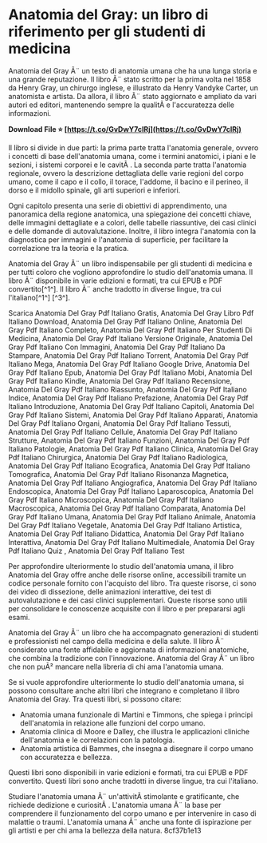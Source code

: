 
 
# Anatomia del Gray: un libro di riferimento per gli studenti di medicina
 
Anatomia del Gray Ã¨ un testo di anatomia umana che ha una lunga storia e una grande reputazione. Il libro Ã¨ stato scritto per la prima volta nel 1858 da Henry Gray, un chirurgo inglese, e illustrato da Henry Vandyke Carter, un anatomista e artista. Da allora, il libro Ã¨ stato aggiornato e ampliato da vari autori ed editori, mantenendo sempre la qualitÃ  e l'accuratezza delle informazioni.
 
**Download File ⭐ [https://t.co/GvDwY7clRj](https://t.co/GvDwY7clRj)**


 
Il libro si divide in due parti: la prima parte tratta l'anatomia generale, ovvero i concetti di base dell'anatomia umana, come i termini anatomici, i piani e le sezioni, i sistemi corporei e le cavitÃ . La seconda parte tratta l'anatomia regionale, ovvero la descrizione dettagliata delle varie regioni del corpo umano, come il capo e il collo, il torace, l'addome, il bacino e il perineo, il dorso e il midollo spinale, gli arti superiori e inferiori.
 
Ogni capitolo presenta una serie di obiettivi di apprendimento, una panoramica della regione anatomica, una spiegazione dei concetti chiave, delle immagini dettagliate e a colori, delle tabelle riassuntive, dei casi clinici e delle domande di autovalutazione. Inoltre, il libro integra l'anatomia con la diagnostica per immagini e l'anatomia di superficie, per facilitare la correlazione tra la teoria e la pratica.
 
Anatomia del Gray Ã¨ un libro indispensabile per gli studenti di medicina e per tutti coloro che vogliono approfondire lo studio dell'anatomia umana. Il libro Ã¨ disponibile in varie edizioni e formati, tra cui EPUB e PDF convertito[^1^]. Il libro Ã¨ anche tradotto in diverse lingue, tra cui l'italiano[^1^] [^3^].
 
Scarica Anatomia Del Gray Pdf Italiano Gratis,  Anatomia Del Gray Libro Pdf Italiano Download,  Anatomia Del Gray Pdf Italiano Online,  Anatomia Del Gray Pdf Italiano Completo,  Anatomia Del Gray Pdf Italiano Per Studenti Di Medicina,  Anatomia Del Gray Pdf Italiano Versione Originale,  Anatomia Del Gray Pdf Italiano Con Immagini,  Anatomia Del Gray Pdf Italiano Da Stampare,  Anatomia Del Gray Pdf Italiano Torrent,  Anatomia Del Gray Pdf Italiano Mega,  Anatomia Del Gray Pdf Italiano Google Drive,  Anatomia Del Gray Pdf Italiano Epub,  Anatomia Del Gray Pdf Italiano Mobi,  Anatomia Del Gray Pdf Italiano Kindle,  Anatomia Del Gray Pdf Italiano Recensione,  Anatomia Del Gray Pdf Italiano Riassunto,  Anatomia Del Gray Pdf Italiano Indice,  Anatomia Del Gray Pdf Italiano Prefazione,  Anatomia Del Gray Pdf Italiano Introduzione,  Anatomia Del Gray Pdf Italiano Capitoli,  Anatomia Del Gray Pdf Italiano Sistemi,  Anatomia Del Gray Pdf Italiano Apparati,  Anatomia Del Gray Pdf Italiano Organi,  Anatomia Del Gray Pdf Italiano Tessuti,  Anatomia Del Gray Pdf Italiano Cellule,  Anatomia Del Gray Pdf Italiano Strutture,  Anatomia Del Gray Pdf Italiano Funzioni,  Anatomia Del Gray Pdf Italiano Patologie,  Anatomia Del Gray Pdf Italiano Clinica,  Anatomia Del Gray Pdf Italiano Chirurgica,  Anatomia Del Gray Pdf Italiano Radiologica,  Anatomia Del Gray Pdf Italiano Ecografica,  Anatomia Del Gray Pdf Italiano Tomografica,  Anatomia Del Gray Pdf Italiano Risonanza Magnetica,  Anatomia Del Gray Pdf Italiano Angiografica,  Anatomia Del Gray Pdf Italiano Endoscopica,  Anatomia Del Gray Pdf Italiano Laparoscopica,  Anatomia Del Gray Pdf Italiano Microscopica,  Anatomia Del Gray Pdf Italiano Macroscopica,  Anatomia Del Gray Pdf Italiano Comparata,  Anatomia Del Gray Pdf Italiano Umana,  Anatomia Del Gray Pdf Italiano Animale,  Anatomia Del Gray Pdf Italiano Vegetale,  Anatomia Del Gray Pdf Italiano Artistica,  Anatomia Del Gray Pdf Italiano Didattica,  Anatomia Del Gray Pdf Italiano Interattiva,  Anatomia Del Gray Pdf Italiano Multimediale,  Anatomia Del Gray Pdf Italiano Quiz ,  Anatomia Del Gray Pdf Italiano Test

Per approfondire ulteriormente lo studio dell'anatomia umana, il libro Anatomia del Gray offre anche delle risorse online, accessibili tramite un codice personale fornito con l'acquisto del libro. Tra queste risorse, ci sono dei video di dissezione, delle animazioni interattive, dei test di autovalutazione e dei casi clinici supplementari. Queste risorse sono utili per consolidare le conoscenze acquisite con il libro e per prepararsi agli esami.
 
Anatomia del Gray Ã¨ un libro che ha accompagnato generazioni di studenti e professionisti nel campo della medicina e della salute. Il libro Ã¨ considerato una fonte affidabile e aggiornata di informazioni anatomiche, che combina la tradizione con l'innovazione. Anatomia del Gray Ã¨ un libro che non puÃ² mancare nella libreria di chi ama l'anatomia umana.

Se si vuole approfondire ulteriormente lo studio dell'anatomia umana, si possono consultare anche altri libri che integrano e completano il libro Anatomia del Gray. Tra questi libri, si possono citare:
 
- Anatomia umana funzionale di Martini e Timmons, che spiega i principi dell'anatomia in relazione alle funzioni del corpo umano.
- Anatomia clinica di Moore e Dalley, che illustra le applicazioni cliniche dell'anatomia e le correlazioni con la patologia.
- Anatomia artistica di Bammes, che insegna a disegnare il corpo umano con accuratezza e bellezza.

Questi libri sono disponibili in varie edizioni e formati, tra cui EPUB e PDF convertito. Questi libri sono anche tradotti in diverse lingue, tra cui l'italiano.
 
Studiare l'anatomia umana Ã¨ un'attivitÃ  stimolante e gratificante, che richiede dedizione e curiositÃ . L'anatomia umana Ã¨ la base per comprendere il funzionamento del corpo umano e per intervenire in caso di malattie o traumi. L'anatomia umana Ã¨ anche una fonte di ispirazione per gli artisti e per chi ama la bellezza della natura.
 8cf37b1e13
 
